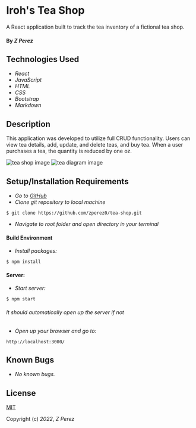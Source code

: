 # Iroh's Tea Shop

A React application built to track the tea inventory of a fictional tea shop.
#### By _**Z Perez**_

## Technologies Used
* _React_
* _JavaScript_
* _HTML_
* _CSS_
* _Bootstrap_
* _Markdown_

## Description
This application was developed to utilize full CRUD functionality. Users can view tea details, add, update, and delete teas, and buy tea. When a user purchases a tea, the quantity is reduced by one oz.

![tea shop image](./src/img/tea-shop.png)
![tea diagram image](./src/img/tea-diagram.png)

## Setup/Installation Requirements
* _Go to [GitHub](https://github.com/zperez0/tea-shop.git)_
* _Clone git repository to local machine_
```
$ git clone https://github.com/zperez0/tea-shop.git
```
* _Navigate to root folder and open directory in your terminal_

#### Build Environment
* _Install packages:_
```
$ npm install
```

#### Server:
* _Start server:_
```
$ npm start
```
###### It should automatically open up the server if not

* _Open up your browser and go to:_
```
http://localhost:3000/
```

## Known Bugs
* _No known bugs._

## License
[MIT](https://choosealicense.com/licenses/mit/)

Copyright (c) _2022_, _Z Perez_
